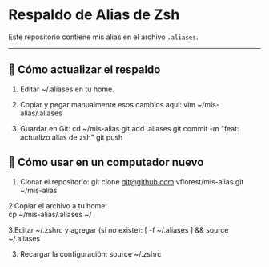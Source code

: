 # Respaldo de Alias de Zsh

Este repositorio contiene mis alias en el archivo `.aliases`.

---

## 🔹 Cómo actualizar el respaldo

1. Editar ~/.aliases en tu home.

2. Copiar y pegar manualmente esos cambios aquí:
   vim ~/mis-alias/.aliases


3. Guardar en Git:
   cd ~/mis-alias
   git add .aliases
   git commit -m "feat: actualizo alias de zsh"
   git push



## 🔹 Cómo usar en un computador nuevo

1. Clonar el repositorio:
   git clone git@github.com:vflorest/mis-alias.git ~/mis-alias

2.Copiar el archivo a tu home:   
   cp ~/mis-alias/.aliases ~/

3.Editar ~/.zshrc y agregar (si no existe):
   [ -f ~/.aliases ] && source ~/.aliases

3. Recargar la configuración:
   source ~/.zshrc

